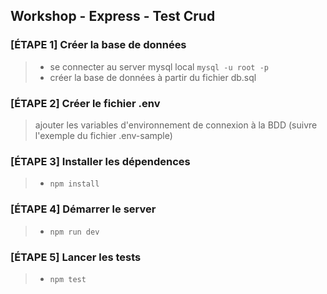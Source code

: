 ## Workshop - Express - Test Crud

### [ÉTAPE 1] Créer la base de données 
> - se connecter au server mysql local ```mysql -u root -p```
> - créer la base de données à partir du fichier db.sql

### [ÉTAPE 2] Créer le fichier .env 
> ajouter les variables d'environnement de connexion à la BDD (suivre l'exemple du fichier .env-sample)

### [ÉTAPE 3] Installer les dépendences
> - ```npm install```

### [ÉTAPE 4] Démarrer le server 
> - ```npm run dev```

### [ÉTAPE 5] Lancer les tests
> - ```npm test```

